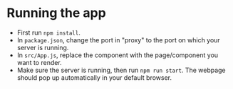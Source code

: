 # Running the app

- First run `npm install`.
- In `package.json`, change the port in "proxy" to the port on which your server is running.
- In `src/App.js`, replace the component with the page/component you want to render.
- Make sure the server is running, then run `npm run start`. The webpage should pop up automatically in your default browser.
